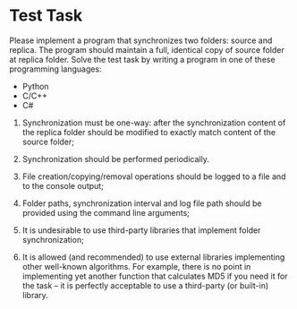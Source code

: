 # Test Task

Please implement a program that synchronizes two folders: source and replica. The
program should maintain a full, identical copy of source folder at replica folder.
Solve the test task by writing a program in one of these programming languages:

- Python
- C/C++
- C#

1. Synchronization must be one-way: after the synchronization content of the
replica folder should be modified to exactly match content of the source
folder;

2. Synchronization should be performed periodically.

3. File creation/copying/removal operations should be logged to a file and to the
console output;

4. Folder paths, synchronization interval and log file path should be provided using the command line arguments;

5. It is undesirable to use third-party libraries that implement folder
synchronization;

6. It is allowed (and recommended) to use external libraries implementing other
well-known algorithms. For example, there is no point in implementing yet
another function that calculates MD5 if you need it for the task – it is
perfectly acceptable to use a third-party (or built-in) library.